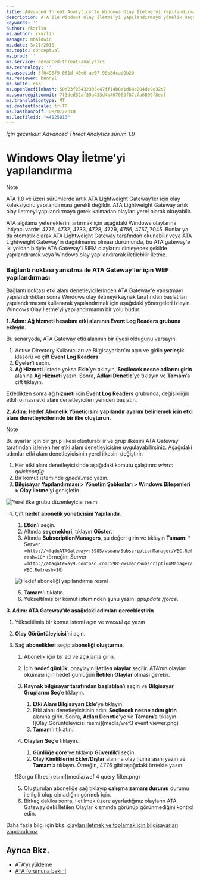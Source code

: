 ```yaml
---
title: Advanced Threat Analytics’te Windows Olay İletme’yi Yapılandırma | Microsoft Docs
description: ATA ile Windows Olay İletme’yi yapılandırmaya yönelik seçeneklerinizi açıklar
keywords: ''
author: rkarlin
ms.author: rkarlin
manager: mbaldwin
ms.date: 3/21/2018
ms.topic: conceptual
ms.prod: ''
ms.service: advanced-threat-analytics
ms.technology: ''
ms.assetid: 3f0498f9-061d-40e6-ae07-98b8dcad9b20
ms.reviewer: bennyl
ms.suite: ems
ms.openlocfilehash: 50d23f23432305c47ff14b8a1d68e204de9e32d7
ms.sourcegitcommit: 7f3ded32af35a433d4b407009f87cfa6099f8edf
ms.translationtype: MT
ms.contentlocale: tr-TR
ms.lasthandoff: 09/07/2018
ms.locfileid: "44125813"
---
```

*İçin geçerlidir: Advanced Threat Analytics sürüm 1.9*



# <a name="configuring-windows-event-forwarding"></a>Windows Olay İletme’yi yapılandırma

> [!NOTE]
> ATA 1.8 ve üzeri sürümlerde artık ATA Lightweight Gateway’ler için olay koleksiyonu yapılandırması gerekli değildir. ATA Lightweight Gateway artık olay iletmeyi yapılandırmaya gerek kalmadan olayları yerel olarak okuyabilir.


ATA algılama yeteneklerini artırmak için aşağıdaki Windows olaylarına ihtiyacı vardır: 4776, 4732, 4733, 4728, 4729, 4756, 4757, 7045. Bunlar ya da otomatik olarak ATA Lightweight Gateway tarafından okunabilir veya ATA Lightweight Gateway'in dağıtılmamış olması durumunda, bu ATA gateway'e iki yoldan biriyle ATA Gateway'i SIEM olaylarını dinleyecek şekilde yapılandırarak veya Windows olay yapılandırarak iletilebilir İletme.



### <a name="wef-configuration-for-ata-gateways-with-port-mirroring"></a>Bağlantı noktası yansıtma ile ATA Gateway’ler için WEF yapılandırması

Bağlantı noktası etki alanı denetleyicilerinden ATA Gateway'e yansıtmayı yapılandırdıktan sonra Windows olay iletmeyi kaynak tarafından başlatılan yapılandırmasını kullanarak yapılandırmak için aşağıdaki yönergeleri izleyin. Windows Olay İletme’yi yapılandırmanın bir yolu budur. 

**1. Adım: Ağ hizmeti hesabını etki alanının Event Log Readers grubuna ekleyin.** 

Bu senaryoda, ATA Gateway etki alanının bir üyesi olduğunu varsayın.

1.  Active Directory Kullanıcıları ve Bilgisayarları'nı açın ve gidin **yerleşik** klasörü ve çift **Event Log Readers**. 
2.  **Üyeler**’i seçin.
4.  **Ağ Hizmeti** listede yoksa **Ekle**’ye tıklayın, **Seçilecek nesne adlarını girin** alanına **Ağ Hizmeti** yazın. Sonra, **Adları Denetle**’ye tıklayın ve **Tamam**’a çift tıklayın. 

Ekledikten sonra **ağ hizmeti** için **Event Log Readers** grubunda, değişikliğin etkili olması etki alanı denetleyicileri yeniden başlatın.

**2. Adım: Hedef Abonelik Yöneticisini yapılandır ayarını belirlemek için etki alanı denetleyicilerinde bir ilke oluşturun.** 
> [!Note] 
> Bu ayarlar için bir grup ilkesi oluşturabilir ve grup ilkesini ATA Gateway tarafından izlenen her etki alanı denetleyicisine uygulayabilirsiniz. Aşağıdaki adımlar etki alanı denetleyicisinin yerel ilkesini değiştirir.     

1.  Her etki alanı denetleyicisinde aşağıdaki komutu çalıştırın: *winrm quickconfig*
2.  Bir komut isteminde *gpedit.msc* yazın.
3.  **Bilgisayar Yapılandırması > Yönetim Şablonları > Windows Bileşenleri > Olay İletme**’yi genişletin

![Yerel ilke grubu düzenleyicisi resmi](media/wef%201%20local%20group%20policy%20editor.png)

4.  Çift **hedef abonelik yöneticisini Yapılandır**.
   
    1.  **Etkin**’i seçin.
    2.  Altında **seçenekleri**, tıklayın **Göster**.
    3.  Altında **SubscriptionManagers**, şu değeri girin ve tıklayın **Tamam**: * Server =`http://<fqdnATAGateway>:5985/wsman/SubscriptionManager/WEC,Refresh=10*` (örneğin: Server =`http://atagateway9.contoso.com:5985/wsman/SubscriptionManager/WEC,Refresh=10`)
 
    ![Hedef aboneliği yapılandırma resmi](media/wef%202%20config%20target%20sub%20manager.png)
   
    5.  **Tamam**'ı tıklatın.
    6.  Yükseltilmiş bir komut isteminden şunu yazın: *gpupdate /force*. 

**3. Adım: ATA Gateway’de aşağıdaki adımları gerçekleştirin** 

1.  Yükseltilmiş bir komut istemi açın ve *wecutil qc* yazın
2.  **Olay Görüntüleyicisi**’ni açın. 
3.  Sağ **abonelikleri** seçip **aboneliği oluşturma**. 

    1.  Abonelik için bir ad ve açıklama girin. 
    2.  İçin **hedef günlük**, onaylayın **iletilen olaylar** seçilir. ATA’nın olayları okuması için hedef günlüğün **İletilen Olaylar** olması gerekir. 
    3.  **Kaynak bilgisayar tarafından başlatılan**’ı seçin ve **Bilgisayar Gruplarını Seç**’e tıklayın.
        1.  **Etki Alanı Bilgisayarı Ekle**’ye tıklayın.
        2.  Etki alanı denetleyicisinin adını **Seçilecek nesne adını girin** alanına girin. Sonra, **Adları Denetle**’ye ve **Tamam**’a tıklayın.  
          ![Olay Görüntüleyicisi resmi](media/wef3 event viewer.png)  
        3.  **Tamam**'ı tıklatın.
     4. **Olayları Seç**’e tıklayın.

        1. **Günlüğe göre**’ye tıklayıp **Güvenlik**’i seçin.
        2. **Olay Kimliklerini Ekler/Dışlar** alanına olay numarasını yazın ve **Tamam**’a tıklayın. Örneğin, 4776 gibi aşağıdaki örnekte yazın.

    ![Sorgu filtresi resmi](media/wef 4 query filter.png)

    5.  Oluşturulan aboneliğe sağ tıklayıp **çalışma zamanı durumu** durumu ile ilgili olup olmadığını görmek için. 
    6.  Birkaç dakika sonra, iletilmek üzere ayarladığınız olayların ATA Gateway’deki İletilen Olaylar kısmında görünüp görünmediğini kontrol edin.


Daha fazla bilgi için bkz: [olayları iletmek ve toplamak için bilgisayarları yapılandırma](https://technet.microsoft.com/library/cc748890)

## <a name="see-also"></a>Ayrıca Bkz.
- [ATA’yı yükleme](install-ata-step1.md)
- [ATA forumuna bakın!](https://social.technet.microsoft.com/Forums/security/home?forum=mata)
